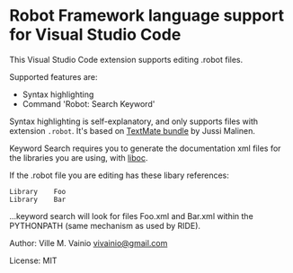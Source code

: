 # Robot Framework language support for Visual Studio Code

This Visual Studio Code extension supports editing .robot files.

Supported features are:

- Syntax highlighting
- Command 'Robot: Search Keyword'

Syntax highlighting is self-explanatory, and only supports files with extension `.robot`.
It's based on [TextMate bundle](https://bitbucket.org/jussimalinen/robot.tmbundle/wiki/Home) by Jussi Malinen.

Keyword Search requires you to generate the documentation xml files for the libraries you are using,
with [liboc](http://robotframework.org/robotframework/latest/RobotFrameworkUserGuide.html#libdoc).

If the .robot file you are editing has these libary references:

```
Library    Foo
Library    Bar
```

...keyword search will look for files Foo.xml and Bar.xml within the PYTHONPATH (same mechanism as used by RIDE).

Author: Ville M. Vainio <vivainio@gmail.com>

License: MIT
